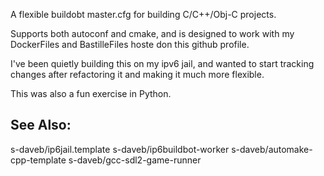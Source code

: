 A flexible buildobt master.cfg for building C/C++/Obj-C projects.

Supports both autoconf and cmake, and is designed to work with my DockerFiles and BastilleFiles hoste don this github profile.

I've been quietly building this on my ipv6 jail, and wanted to start tracking changes after refactoring it and making it much more flexible.

This was also a fun exercise in Python.

## See Also:

s-daveb/ip6jail.template
s-daveb/ip6buildbot-worker
s-daveb/automake-cpp-template
s-daveb/gcc-sdl2-game-runner
